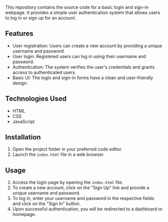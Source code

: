 This repository contains the source code for a basic login and sign-in webpage. It provides a simple user authentication system that allows users to log in or sign up for an account.

## Features

- User registration: Users can create a new account by providing a unique username and password.
- User login: Registered users can log in using their username and password.
- Authentication: The system verifies the user's credentials and grants access to authenticated users.
- Basic UI: The login and sign-in forms have a clean and user-friendly design.

## Technologies Used

- HTML
- CSS
- JavaScript

## Installation

1. Open the project folder in your preferred code editor.
2. Launch the `index.html` file in a web browser.

## Usage

1. Access the login page by opening the `index.html` file.
2. To create a new account, click on the "Sign Up" link and provide a unique username and password.
3. To log in, enter your username and password in the respective fields and click on the "Sign In" button.
4. Upon successful authentication, you will be redirected to a dashboard or homepage.
